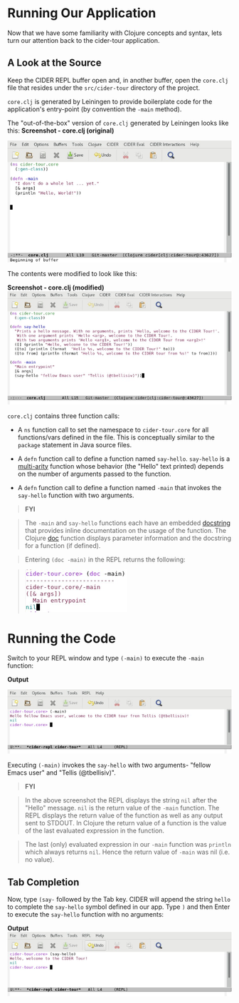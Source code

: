 # Running Our Application

Now that we have some familiarity with Clojure concepts and syntax, lets turn our attention back to the cider-tour application.

## A Look at the Source

Keep the CIDER REPL buffer open and, in another buffer, open the `core.clj` file that resides under the `src/cider-tour` directory of the project.

`core.clj` is generated by Leiningen to provide boilerplate code for the application's entry-point (by convention the `-main` method). 

The "out-of-the-box" version of `core.clj` generated by Leiningen looks like this:
**Screenshot - core.clj (original)**

![Clojure source - core.clj](images/core_clj_orig.jpg)

The contents were modified to look like this:

**Screenshot - core.clj (modified)**
![Clojure source - core.clj](images/core_clj.jpg)

`core.clj` contains three function calls:

* A `ns` function call to set the namespace to `cider-tour.core` for all functions/vars defined in the file. This is conceptually similar to the `package` statement in Java source files.

* A `defn` function call to define a function named `say-hello`. `say-hello` is a [multi-arity](http://clojure-doc.org/articles/language/functions.html#multi-arity-functions) function whose behavior (the "Hello" text printed) depends on the number of arguments passed to the function.

* A `defn` function call to define a function named `-main` that invokes the `say-hello` function with two arguments.

>**FYI**

> The `-main` and `say-hello` functions each have an embedded [docstring](https://en.wikipedia.org/wiki/Docstring) that provides inline documentation on the usage of the function. The Clojure [doc](https://clojuredocs.org/clojure.repl/doc) function displays parameter information and the docstring for a function (if defined).

>Entering `(doc -main)` in the REPL returns the following: 

>![REPL - doc function](images/doc_function.jpg)

# Running the Code

Switch to your REPL window and type `(-main)` to execute the `-main` function:

**Output**

![REPL - Running -main](images/repl_exec_main.jpg)

Executing `(-main)` invokes the `say-hello` with two arguments- "fellow Emacs user" and "Tellis (@tbellisiv)".

>**FYI**

>In the above screenshot the REPL displays the string `nil` after the "Hello" message. `nil` is the return value of the `-main` function. The REPL displays the return value of the function as well as any output sent to STDOUT. In Clojure the return value of a function is the value of the last evaluated expression in the function. 

>The last (only) evaluated expression in our `-main` function was `println` which always returns `nil`. Hence the return value of `-main` was nil (i.e. no value).

## Tab Completion

Now, type `(say-` followed by the Tab key. CIDER will append the string `hello` to complete the `say-hello` symbol defined in our app. Type `)` and then Enter to execute the `say-hello` function with no arguments:

**Output**
![REPL - Running say-hello](images/repl_exec_say_hello.jpg)








